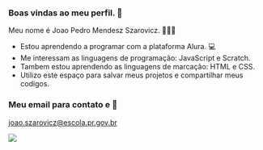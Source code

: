 ### Boas vindas ao meu perfil. 👋

Meu nome é Joao Pedro Mendesz Szarovicz. 🥇🇧🇷
- Estou aprendendo a programar com a plataforma Alura. 💻
- Me interessam as linguagens de programação: JavaScript e Scratch.
- Tambem estou aprendendo as linguagens de marcação: HTML e CSS.
- Utilizo este espaço para salvar meus projetos e compartilhar meus codigos.

### Meu email para contato e 📧
joao.szarovicz@escola.pr.gov.br

![](https://tenor.com/pt-BR/view/cat-typing-typing-on-computer-computer-work-laptop-gif-21481919)



<!--
**Ruivo02/Ruivo02** is a ✨ _special_ ✨ repository because its `README.md` (this file) appears on your GitHub profile.

Here are some ideas to get you started:

- 🔭 I’m currently working on ...
- 🌱 I’m currently learning ...
- 👯 I’m looking to collaborate on ...
- 🤔 I’m looking for help with ...
- 💬 Ask me about ...
- 📫 How to reach me: ...
- 😄 Pronouns: ...
- ⚡ Fun fact: ...
-->
